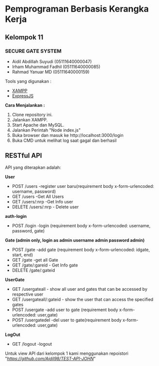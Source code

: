 <h1><b>Pemprograman Berbasis Kerangka Kerja</b></h1>
<h2>Kelompok 11</h2>

<h3>SECURE GATE SYSTEM</h3>

<ul>
	<li> Aidil Abdillah Suyudi (05111640000047)</li>
	<li>Irham Muhammad Fadhil (05111640000085)</li>
	<li>Rahmad Yanuar MD      (05111640000159)</li>
</ul>

Tools yang digunakan :
<ul>
	<li><a href="apachefriends.org">XAMPP</a></li>
	<li><a href="expressjs.com">ExpressJS</a></li>
</ul>

<b>Cara Menjalankan :</b>

1. Clone repository ini.
2. Jalankan XAMPP.
3. Start Apache dan MySQL.
4. Jalankan Perintah "Node index.js"
5. Buka browser dan masuk ke http://localhost:3000/login
6. Buka CMD untuk melihat log saat gagal dan berhasil

<h2><b>RESTful API</b></h2>

API yang diterapkan adalah: 

<b>User</b>
<ul>
	<li>POST /users -register user baru(requirement body x-form-urlencoded: username, password) </li>
	<li>GET /users -Get All Users </li>
	<li>GET /users/:nrp -Get Info user</li>
	<li>DELETE /users/:nrp - Delete user</li>
</ul>
<b>auth-login</b>
<ul>
	<li>POST /login -login (requirement body x-form-urlencoded: username, password, gate)</li>
</ul>
<b>Gate (admin only, login as admin username admin password admin)</b>
<ul>
	<li>POST /gate -add gate (requirement body x-form-urlencoded: idgate, start, end)</li>
	<li>GET /gate -get all Gate</li>
	<li>GET /gate/:gareid - Get Info gate</li>
	<li>DELETE /gate/:gateid</li>
</ul>
<b>UserGate</b>
<ul>
	<li>GET /usergateall - show all user and gates that can be accessed by respective user</li>
	<li>GET /usergateall/:gateid - show the user that can access the specified gates</li>
	<li>POST /usergate -add user to gate (requirement body x-form-urlencoded: user,gate)</li>
	<li>POST /usergatedel -del user to gate(requirement body x-form-urlencoded: user,gate)</li>
</ul>
<b>LogOut</b>
<ul>
	<li>GET /logout -logout</li>
</ul>

Untuk view API dari kelompok 1 kami menggunakan repoistori "<i>https://github.com/Aidil98/TEST-API-JOHN</i>"

